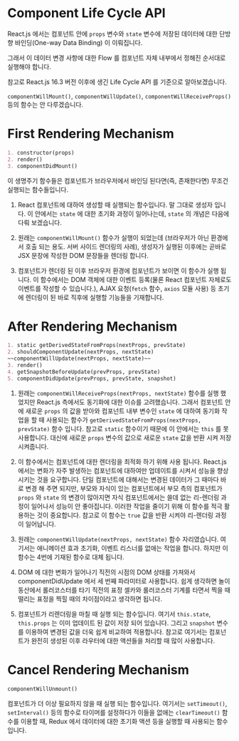 # Component Life Cycle API

React.js 에서는 컴포넌트 안에 `props` 변수와 `state` 변수에 저장된 데이터에 대한 단방향 바인딩(One-way Data Binding) 이 이뤄집니다.

그래서 이 데이터 변경 사항에 대한 Flow 를 컴포넌트 자체 내부에서 정해진 순서대로 실행해야 합니다.

참고로 React.js 16.3 버전 이후에 생긴 Life Cycle API 를 기준으로 알아보겠습니다.

`componentWillMount()`, `componentWillUpdate()`, `componentWillReceiveProps()` 등의 함수는 안 다루겠습니다.

# First Rendering Mechanism

```markdown
1. constructor(props)
2. render()
3. componentDidMount()
```

이 생명주기 함수들은 컴포넌트가 브라우저에서 바인딩 된다면(즉, 존재한다면) 무조건 실행되는 함수들입니다.

1. React 컴포넌트에 대하여 생성할 때 실행되는 함수입니다. 말 그대로 생성자 입니다. 이 안에서는 `state` 에 대한 초기화 과정이 일어나는데, `state` 의 개념은 다음에 다뤄 보겠습니다.

2. 원래는 `componentWillMount()` 함수가 실행이 되었는데 (브라우저가 아닌 환경에서 호출 되는 용도. 서버 사이드 렌더링의 사례), 생성자가 실행된 이후에는 곧바로 JSX 문장에 작성한 DOM 문장들을 렌더링 합니다.

3. 컴포넌트가 렌더링 된 이후 브라우저 환경에 컴포넌트가 보이면 이 함수가 실행 됩니다. 이 함수에서는 DOM 객체에 대한 이벤트 등록(물론 React 컴포넌트 자체로도 이벤트를 작성할 수 있습니다.), AJAX 요청(`fetch` 함수, `axios` 모듈 사용) 등 초기에 렌더링이 된 바로 직후에 실행할 기능들을 기재합니다.

# After Rendering Mechanism

```markdown
1. static getDerivedStateFromProps(nextProps, prevState)
2. shouldComponentUpdate(nextProps, nextState)
~~componentWillUpdate(nextProps, nextState)~~
3. render()
4. getSnapshotBeforeUpdate(prevProps, prevState)
5. componentDidUpdate(prevProps, prevState, snapshot)
```

1. 원래는 `componentWillReceiveProps(nextProps, nextState)` 함수를 실행 했었지만 React.js 측에서도 동기화에 대한 이슈를 고려했습니다. 그래서 컴포넌트 안에 새로운 `props` 의 값을 받아와 컴포넌트 내부 변수인 `state` 에 대하여 동기화 작업을 할 때 사용되는 함수가 `getDerivedStateFromProps(nextProps, prevState)` 함수 입니다. 참고로 `static` 함수이기 때문에 이 안에서는 `this` 를 못 사용합니다. 대신에 새로운 `props` 변수의 값으로 새로운 `state` 값을 반환 시켜 저장 시켜줍니다.

2. 이 함수에서는 컴포넌트에 대한 렌더링을 최적화 하기 위해 사용 됩니다. React.js 에서는 변화가 자주 발생하는 컴포넌트에 대하여만 업데이트를 시켜서 성능을 향상 시키는 것을 요구합니다. 단일 컴포넌트에 대해서는 변경된 데이터가 그 때마다 바로 변경 해 주면 되지만, 부모와 자식이 있는 컴포넌트에서 부모 측의 컴포넌트가 `props` 와 `state` 의 변경이 많아지면 자식 컴포넌트에서는 쓸데 없는 리-렌더링 과정이 일어나서 성능이 안 좋아집니다. 이러한 작업을 줄이기 위해 이 함수를 적극 활용하는 것이 중요합니다. 참고로 이 함수는 `true` 값을 반환 시켜야 리-렌더링 과정이 일어납니다.

3. 원래는 `componentWillUpdate(nextProps, nextState)` 함수 자리였습니다. 여기서는 애니메이션 효과 초기화, 이벤트 리스너를 없애는 작업을 합니다. 하지만 이 함수는 4번에 기재된 함수로 대체 됩니다.

4. DOM 에 대한 변화가 일어나기 직전의 시점의 DOM 상태를 가져와서 componentDidUpdate 에서 세 번째 파라미터로 사용합니다. 쉽게 생각하면 놀이동산에서 롤러코스터를 타기 직전의 표정 셀카와 롤러코스터 기계를 타면서 찍을 때 떨리는 표정을 찍힐 때의 차이점이라고 생각하면 됩니다.

5. 컴포넌트가 리렌더링을 마칠 때 실행 되는 함수입니다. 여기서 `this.state`, `this.props` 는 이미 업데이트 된 값이 저장 되어 있습니다. 그리고 `snapshot` 변수를 이용하여 변경된 값을 더욱 쉽게 비교하여 적용합니다. 참고로 여기서는 컴포넌트가 완전히 생성된 이후 라우터에 대한 액션들을 처리할 때 많이 사용합니다.

# Cancel Rendering Mechanism

```markdown
componentWillUnmount()
```

컴포넌트가 더 이상 필요하지 않을 때 실행 되는 함수입니다. 여기서는 `setTimeout()`, `setInterval()` 등의 함수로 타이머를 설정하다가 이들을 없애는 `clearTimeout()` 함수를 이용할 때, Redux 에서 데이터에 대한 초기화 액션 등을 실행할 때 사용되는 함수 입니다.